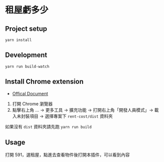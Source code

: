 # 租屋虧多少

## Project setup

```
yarn install
```

## Development

```
yarn run build-watch
```

## Install Chrome extension

- [Offical Document](https://developer.chrome.com/extensions/getstarted)

1. 打開 Chrome 瀏覽器
2. 點擊右上角 ... -> 更多工具 -> 擴充功能 -> 打開右上角「開發人員模式」-> 載入未封裝項目 -> 選擇專案下 `rent-cost/dist` 資料夾

如果沒有 `dist` 資料夾請先跑 `yarn run build`

## Usage

打開 591，選租屋，點進去查看物件後打開本插件，可以看到內容